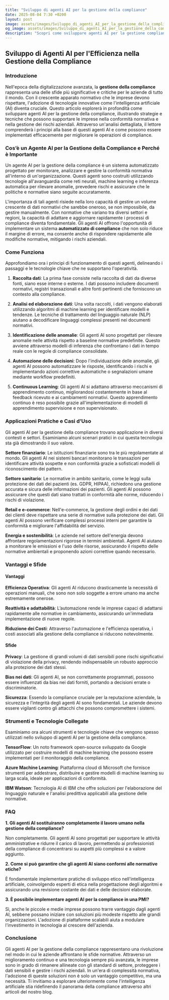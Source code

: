 ```yaml
---
title: "Sviluppo di agenti AI per la gestione della compliance"
date: 2025-08-04 7:30 +0200
layout: post
image: assets/images/Sviluppo_di_agenti_AI_per_la_gestione_della_compliance.jpg
og_image: assets/images/Sviluppo_di_agenti_AI_per_la_gestione_della_compliance.jpg
description: "Scopri come sviluppare agenti AI per la gestione compliance e migliorare la conformità normativa e la gestione dei rischi aziendali con automazione avanzata."
---
```


## Sviluppo di Agenti AI per l'Efficienza nella Gestione della Compliance

### Introduzione

Nell'epoca della digitalizzazione avanzata, la **gestione della compliance** rappresenta una delle sfide più significative e critiche per le aziende di tutto il mondo. Con il crescente apparato normativo che le imprese devono rispettare, l'adozione di tecnologie innovative come l'intelligenza artificiale (AI) diventa cruciale. Questo articolo esplorerà in profondità come sviluppare agenti AI per la gestione della compliance, illustrando strategie e tecniche che possono supportare le imprese nella conformità normativa e nella gestione dei rischi aziendali. Attraverso un'analisi dettagliata, il lettore comprenderà i principi alla base di questi agenti AI e come possono essere implementati efficacemente per migliorare le operazioni di compliance.

### Cos’è un Agente AI per la Gestione della Compliance e Perché è Importante

Un agente AI per la gestione della compliance è un sistema automatizzato progettato per monitorare, analizzare e gestire la conformità normativa all'interno di un'organizzazione. Questi agenti sono costruiti utilizzando tecnologie all'avanguardia come reti neurali, machine learning e inferenza automatica per rilevare anomalie, prevedere rischi e assicurare che le politiche e normative siano seguite accuratamente.

L'importanza di tali agenti risiede nella loro capacità di gestire un volume crescente di dati normativi che sarebbe oneroso, se non impossibile, da gestire manualmente. Con normative che variano tra diversi settori e regioni, la capacità di adattare e aggiornare rapidamente i processi di compliance diventa fondamentale. Gli agenti AI offrono l'opportunità di implementare un sistema **automatizzato di compliance** che non solo riduce il margine di errore, ma consente anche di rispondere rapidamente alle modifiche normative, mitigando i rischi aziendali.

### Come Funziona

Approfondiamo ora i principi di funzionamento di questi agenti, delineando i passaggi e le tecnologie chiave che ne supportano l'operatività.

1. **Raccolta dati**: La prima fase consiste nella raccolta di dati da diverse fonti, siano esse interne o esterne. I dati possono includere documenti normativi, registri transazionali e altre fonti pertinenti che forniscono un contesto alla compliance.

2. **Analisi ed elaborazione dati**: Una volta raccolti, i dati vengono elaborati utilizzando algoritmi di machine learning per identificare modelli e tendenze. Le tecniche di trattamento del linguaggio naturale (NLP) aiutano a decodificare linguaggi complessi presenti nei documenti normativi.

3. **Identificazione delle anomalie**: Gli agenti AI sono progettati per rilevare anomalie nelle attività rispetto a baseline normative predefinite. Questo avviene attraverso modelli di inferenza che confrontano i dati in tempo reale con le regole di compliance consolidate.

4. **Automazione delle decisioni**: Dopo l'individuazione delle anomalie, gli agenti AI possono automatizzare le risposte, identificando i rischi e implementando azioni correttive automatiche o segnalazioni umane mediante workflow predefiniti.

5. **Continuous Learning**: Gli agenti AI si adattano attraverso meccanismi di apprendimento continuo, migliorandosi costantemente in base al feedback ricevuto e ai cambiamenti normativi. Questo apprendimento continuo è reso possibile grazie all'implementazione di modelli di apprendimento supervisione e non supervisionato.

### Applicazioni Pratiche e Casi d’Uso

Gli agenti AI per la gestione della compliance trovano applicazione in diversi contesti e settori. Esaminiamo alcuni scenari pratici in cui questa tecnologia sta già dimostrando il suo valore.

**Settore finanziario**: Le istituzioni finanziarie sono tra le più regolamentate al mondo. Gli agenti AI nei sistemi bancari monitorano le transazioni per identificare attività sospette e non conformità grazie a sofisticati modelli di riconoscimento dei pattern.

**Settore sanitario**: Le normative in ambito sanitario, come le leggi sulla protezione dei dati dei pazienti (es. GDPR, HIPAA), richiedono una gestione accurata e sicura delle informazioni dei pazienti. Gli agenti AI possono assicurare che questi dati siano trattati in conformità alle norme, riducendo i rischi di violazione.

**Retail e e-commerce**: Nell'e-commerce, la gestione degli ordini e dei dati dei clienti deve rispettare una serie di normative sulla protezione dei dati. Gli agenti AI possono verificare complessi processi interni per garantire la conformità e migliorare l'affidabilità del servizio.

**Energia e sostenibilità**: Le aziende nel settore dell'energia devono affrontare regolamentazioni rigorose in termini ambientali. Agenti AI aiutano a monitorare le emissioni e l'uso delle risorse, assicurando il rispetto delle normative ambientali e proponendo azioni correttive quando necessario.

### Vantaggi e Sfide

#### Vantaggi

**Efficienza Operativa**: Gli agenti AI riducono drasticamente la necessità di operazioni manuali, che sono non solo soggette a errore umano ma anche estremamente onerose.

**Reattività e adattabilità**: L’automazione rende le imprese capaci di adattarsi rapidamente alle normative in cambiamento, assicurando un'immediata implementazione di nuove regole.

**Riduzione dei Costi**: Attraverso l'automazione e l'efficienza operativa, i costi associati alla gestione della compliance si riducono notevolmente.

#### Sfide

**Privacy**: La gestione di grandi volumi di dati sensibili pone rischi significativi di violazione della privacy, rendendo indispensabile un robusto approccio alla protezione dei dati stessi.

**Bias nei dati**: Gli agenti AI, se non correttamente programmati, possono essere influenzati da bias nei dati forniti, portando a decisioni errate o discriminatorie.

**Sicurezza**: Essendo la compliance cruciale per la reputazione aziendale, la sicurezza e l’integrità degli agenti AI sono fondamentali. Le aziende devono essere vigilanti contro gli attacchi che possono compromettere i sistemi.

### Strumenti e Tecnologie Collegate

Esaminiamo ora alcuni strumenti e tecnologie chiave che vengono spesso utilizzati nello sviluppo di agenti AI per la gestione della compliance.

**TensorFlow**: Un noto framework open-source sviluppato da Google utilizzato per costruire modelli di machine learning che possono essere implementati per il monitoraggio della compliance.

**Azure Machine Learning**: Piattaforma cloud di Microsoft che fornisce strumenti per addestrare, distribuire e gestire modelli di machine learning su larga scala, ideale per applicazioni di conformità.

**IBM Watson**: Tecnologia AI di IBM che offre soluzioni per l'elaborazione del linguaggio naturale e l'analisi predittiva applicabili alla gestione delle normative.

### FAQ

**1. Gli agenti AI sostituiranno completamente il lavoro umano nella gestione della compliance?**

Non completamente. Gli agenti AI sono progettati per supportare le attività amministrative e ridurre il carico di lavoro, permettendo ai professionisti della compliance di concentrarsi su aspetti più complessi e a valore aggiunto.

**2. Come si può garantire che gli agenti AI siano conformi alle normative etiche?**

È fondamentale implementare pratiche di sviluppo etico nell'intelligenza artificiale, coinvolgendo esperti di etica nella progettazione degli algoritmi e assicurando una revisione costante dei dati e delle decisioni elaborate.

**3. È possibile implementare agenti AI per la compliance in una PMI?**

Sì, anche le piccole e medie imprese possono trarre vantaggio dagli agenti AI, sebbene possano iniziare con soluzioni più modeste rispetto alle grandi organizzazioni. L'adozione di piattaforme scalabili aiuta a modulare l'investimento in tecnologia al crescere dell'azienda.

### Conclusione

Gli agenti AI per la gestione della compliance rappresentano una rivoluzione nel modo in cui le aziende affrontano le sfide normative. Attraverso un miglioramento continuo e una tecnologia sempre più avanzata, le imprese sono in grado di rimanere allineate con gli standard di settore, proteggere i dati sensibili e gestire i rischi aziendali. In un'era di complessità normativa, l'adozione di queste soluzioni non è solo un vantaggio competitivo, ma una necessità. Ti invitiamo a esplorare ulteriormente come l'intelligenza artificiale stia ridefinendo il panorama della compliance attraverso altri articoli del nostro blog.